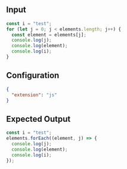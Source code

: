 
## Input
```javascript input
const i = "test";
for (let j = 0; j < elements.length; j++) {
  const element = elements[j];
  console.log(j);
  console.log(element);
  console.log(i);
}
```

## Configuration
```json configuration
{
  "extension": "js"
}
```

## Expected Output
```javascript expected output
const i = "test";
elements.forEach((element, j) => {
  console.log(j);
  console.log(element);
  console.log(i);
});
```
